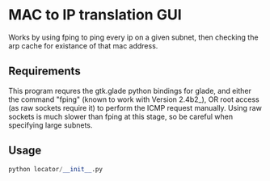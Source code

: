 MAC to IP translation GUI
====================================

Works by using fping to ping every ip on a given subnet, then checking the arp cache for existance of that mac address.


Requirements
--------------------------------

This program requres the gtk.glade python bindings for glade, and either the command "fping" (known to work with Version 2.4b2_), OR root access (as raw sockets require it) to perform the ICMP request manually. Using raw sockets is much slower than fping at this stage, so be careful when specifying large subnets.


Usage
--------------------------------

``` python
python locator/__init__.py
```
